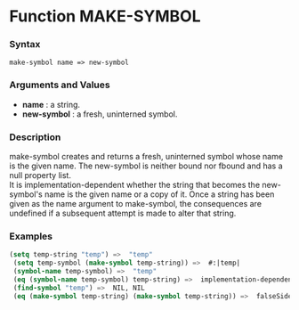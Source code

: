 <!-- Generated on 05/10/2020 by https://github.com/anto2oo/clhs-evolved -->

# Function MAKE-SYMBOL

### Syntax
`make-symbol name => new-symbol`  


### Arguments and Values
- **name** : a string.   
- **new-symbol** : a fresh, uninterned symbol.   


### Description
make-symbol creates and returns a fresh, uninterned symbol whose name is the given name. The new-symbol is neither bound nor fbound and has a null property list.  
It is implementation-dependent whether the string that becomes the new-symbol's name is the given name or a copy of it. Once a string has been given as the name argument to make-symbol, the consequences are undefined if a subsequent attempt is made to alter that string.



### Examples
```lisp 
(setq temp-string "temp") =>  "temp"
 (setq temp-symbol (make-symbol temp-string)) =>  #:|temp|
 (symbol-name temp-symbol) =>  "temp"
 (eq (symbol-name temp-symbol) temp-string) =>  implementation-dependent
 (find-symbol "temp") =>  NIL, NIL
 (eq (make-symbol temp-string) (make-symbol temp-string)) =>  falseSide Effects: None.
```
